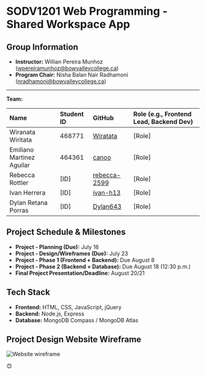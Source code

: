 # SODV1201 Web Programming - Shared Workspace App


## Group Information

* **Instructor:** Willian Pereira Munhoz (wpereiramunhoz@bowvalleycollege.ca)
* **Program Chair:** Nisha Balan Nair Radhamoni (nradhamoni@bowvalleycollege.ca)

---
**Team:**

| Name             | Student ID | GitHub | Role (e.g., Frontend Lead, Backend Dev) |
| :--------------- | :--------- | :-------------- | :-------------------------------------- |
| Wiranata Wiritata | 468771       | [Wiratata](https://github.com/Wiratata) | [Role] |
| Emiliano Martinez Aguilar | 464361     | [canoo](https://github.com/canoo) | [Role] |
| Rebecca Rottler | [ID]       | [rebecca-2599](https://github.com/rebecca-2599) | [Role] |
| Ivan Herrera | [ID]       | [ivan-h13](https://github.com/ivan-h13) | [Role] |
| Dylan Retana Porras | [ID]       | [Dylan643](https://github.com/Dylan643) | [Role] |


## Project Schedule & Milestones

* **Project - Planning (Due):** July 16 
* **Project - Design/Wireframes (Due):** July 23 
* **Project - Phase 1 (Frontend + Backend):** Due August 8 
* **Project - Phase 2 (Backend + Database):** Due August 18 (12:30 p.m.) 
* **Final Project Presentation/Deadline:** August 20/21 

## Tech Stack

* **Frontend:** HTML, CSS, JavaScript, jQuery
* **Backend:** Node.js, Express
* **Database:** MongoDB Compass / MongoDB Atlas

## Project Design Website Wireframe
![Website wireframe](https://github.com/user-attachments/assets/9918c2f3-7c14-4cf2-b859-3f9d9524b47c)

:blush:

